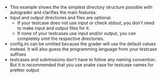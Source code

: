 * This example shows the the simplest directory structure possible with autograder and clarifies the main features:
* Input and output directories and files are optional.
  * If your testcase does not use input or check stdout, you don't need to make input and output files for it.
  * If none of your testcases use input and/or output, you can completely omit the respective directories.
* config.ini can be omitted because the grader will use the default values instead. It will also guess the programming language from your testcase suffixes
* testcases and submissions don't have to follow any naming convention. But it is recommended that you use snake case for testcase names for prettier output
